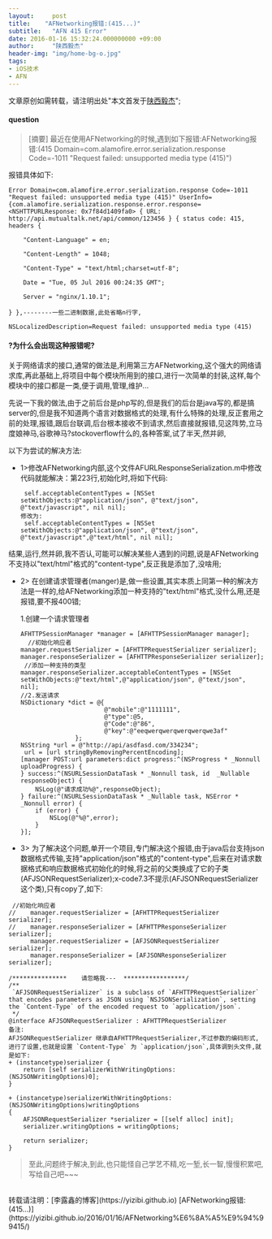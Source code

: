 ```yaml
---
layout:     post
title:    "AFNetworking报错:(415...)"
subtitle:   "AFN 415 Error"
date: 2016-01-16 15:32:24.000000000 +09:00
author:     "陕西毅杰"
header-img: "img/home-bg-o.jpg"
tags:
- iOS技术
- AFN
---
```


文章原创如需转载，请注明出处"本文首发于[陕西毅杰](https://yizibi.github.io/)";

#### question

> [摘要] 最近在使用AFNetworking的时候,遇到如下报错:AFNetworking报错:(415 Domain=com.alamofire.error.serialization.response Code=-1011 "Request failed: unsupported media type (415)")

报错具体如下:

```
Error Domain=com.alamofire.error.serialization.response Code=-1011 "Request failed: unsupported media type (415)" UserInfo={com.alamofire.serialization.response.error.response=<NSHTTPURLResponse: 0x7f84d1409fa0> { URL: http://api.mutualtalk.net/api/common/123456 } { status code: 415, headers {

    "Content-Language" = en;

    "Content-Length" = 1048;

    "Content-Type" = "text/html;charset=utf-8";

    Date = "Tue, 05 Jul 2016 00:24:35 GMT";

    Server = "nginx/1.10.1";

} },--------一些二进制数据,此处省略n行字,

NSLocalizedDescription=Request failed: unsupported media type (415)

```

#### ?为什么会出现这种报错呢?
关于网络请求的接口,通常的做法是,利用第三方AFNetworking,这个强大的网络请求库,再此基础上,将项目中每个模块所用到的接口,进行一次简单的封装,这样,每个模块中的接口都是一类,便于调用,管理,维护...

先说一下我的做法,由于之前后台是php写的,但是我们的后台是java写的,都是搞server的,但是我不知道两个语言对数据格式的处理,有什么特殊的处理,反正套用之前的处理,报错,跟后台联调,后台根本接收不到请求,然后直接就报错,见这阵势,立马度娘神马,谷歌神马?stockoverflow什么的,各种答案,试了半天,然并卵,

以下为尝试的解决方法:
	
* 1>修改AFNetworking内部,这个文件AFURLResponseSerialization.m中修改代码就能解决：第223行,初始化时,将如下代码:

	```
	 self.acceptableContentTypes = [NSSet setWithObjects:@"application/json", @"text/json", @"text/javascript", nil nil]; 
	修改为:
     self.acceptableContentTypes = [NSSet setWithObjects:@"application/json", @"text/json", @"text/javascript",@"text/html", nil nil];  
	```
	
 结果,运行,然并卵,我不否认,可能可以解决某些人遇到的问题,说是AFNetworking不支持以"text/html"格式的"content-type",反正我是添加了,没啥用;
 
* 2> 在创建请求管理者(manger)是,做一些设置,其实本质上同第一种的解决方法是一样的,给AFNetworking添加一种支持的"text/html"格式,没什么用,还是报错,要不报400错;
 
  
  1.创建一个请求管理者
  
    ```
    AFHTTPSessionManager *manager = [AFHTTPSessionManager manager];
      //初始化响应者
    manager.requestSerializer = [AFHTTPRequestSerializer serializer];
    manager.responseSerializer = [AFHTTPResponseSerializer serializer];
     //添加一种支持的类型
   manager.responseSerializer.acceptableContentTypes = [NSSet setWithObjects:@"text/html",@"application/json", @"text/json", nil];
    //2.发送请求
    NSDictionary *dict = @{
                           @"mobile":@"1111111",
                           @"type":@5,
                           @"Code":@"86",
                           @"key":@"eeqwerqwerqwerqwerqwe3af"
                   };
    NSString *url = @"http://api/asdfasd.com/334234";
     url = [url stringByRemovingPercentEncoding];  
    [manager POST:url parameters:dict progress:^(NSProgress * _Nonnull uploadProgress) {  
    } success:^(NSURLSessionDataTask * _Nonnull task, id  _Nullable responseObject) {
        NSLog(@"请求成功%@",responseObject);
    } failure:^(NSURLSessionDataTask * _Nullable task, NSError * _Nonnull error) {
        if (error) {
            NSLog(@"%@",error);
        }
    }];
    
    ``` 
    
 
 
*  3> 为了解决这个问题,单开一个项目,专门解决这个报错,由于java后台支持json数据格式传输,支持"application/json"格式的"content-type",后来在对请求数据格式和响应数据格式初始化的时候,将之前的父类换成了它的子类(AFJSONRequestSerializer);x-code7.3不提示(AFJSONRequestSerializer这个类),只有copy了,如下:

```
 //初始化响应者
//    manager.requestSerializer = [AFHTTPRequestSerializer serializer];
//    manager.responseSerializer = [AFHTTPResponseSerializer serializer];
      manager.requestSerializer = [AFJSONRequestSerializer serializer];
      manager.responseSerializer = [AFJSONResponseSerializer serializer];

/***************    请忽略我---  *****************/
/**
 `AFJSONRequestSerializer` is a subclass of `AFHTTPRequestSerializer` that encodes parameters as JSON using `NSJSONSerialization`, setting the `Content-Type` of the encoded request to `application/json`.
 */
@interface AFJSONRequestSerializer : AFHTTPRequestSerializer
备注:
AFJSONRequestSerializer 继承自AFHTTPRequestSerializer,不过参数的编码形式,进行了设置,也就是设置 `Content-Type` 为 `application/json`,具体调到头文件,就是如下:
+ (instancetype)serializer {
    return [self serializerWithWritingOptions:(NSJSONWritingOptions)0];
}

+ (instancetype)serializerWithWritingOptions:(NSJSONWritingOptions)writingOptions
{
    AFJSONRequestSerializer *serializer = [[self alloc] init];
    serializer.writingOptions = writingOptions;

    return serializer;
}
```
> 至此,问题终于解决,到此,也只能怪自己学艺不精,吃一堑,长一智,慢慢积累吧,写给自己吧~~~

<br>
转载请注明：[李露鑫的博客](https://yizibi.github.io) [AFNetworking报错:(415...)](https://yizibi.github.io/2016/01/16/AFNetworking%E6%8A%A5%E9%94%99415/)  
